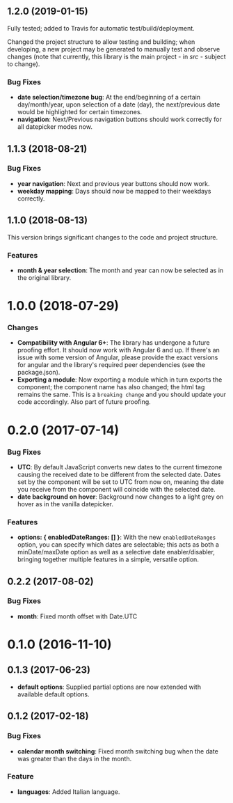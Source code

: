 ## 1.2.0 (2019-01-15)

Fully tested; added to Travis for automatic test/build/deployment.

Changed the project structure to allow testing and building; when developing, a new project may be generated to manually test and observe changes (note that currently, this library is the main project - in *src* - subject to change).

### Bug Fixes    

* **date selection/timezone bug**: At the end/beginning of a certain day/month/year, upon selection of a date (day), the next/previous date would be highlighted for certain timezones.
* **navigation**: Next/Previous navigation buttons should work correctly for all datepicker modes now.

## 1.1.3 (2018-08-21)

### Bug Fixes    

* **year navigation**: Next and previous year buttons should now work.
* **weekday mapping**: Days should now be mapped to their weekdays correctly.

## 1.1.0 (2018-08-13)

This version brings significant changes to the code and project structure.

### Features
* **month & year selection**: The month and year can now be selected as in the original library.
  
# 1.0.0 (2018-07-29)   
    
### Changes    
    
* **Compatibility with Angular 6+**: The library has undergone a future proofing effort. It should now work with Angular 6 and up. If there's an issue with some version of Angular, please provide the exact versions for angular and the library's required peer dependencies (see the package.json).  
* **Exporting a module**: Now exporting a module which in turn exports the component; the component name has also changed; the html tag remains the same. This is a `breaking change` and you should update your code accordingly. Also part of future proofing. 

# 0.2.0 (2017-07-14)    
    
### Bug Fixes    
    
* **UTC**: By default JavaScript converts new dates to the current timezone causing the received date to be different from the selected date. Dates set by the component will be set to UTC from now on, meaning the date you receive from the component will coincide with the selected date.
* **date background on hover**: Background now changes to a light grey on hover as in the vanilla datepicker. 
    
### Features    
    
* **options: { enabledDateRanges: [] }**: With the new `enabledDateRanges` option, you can specify which dates are selectable; this acts as both a minDate/maxDate option as well as a selective date enabler/disabler, bringing together multiple features in a simple, versatile option.
    
## 0.2.2 (2017-08-02)    
    
### Bug Fixes    
    
* **month**: Fixed month offset with Date.UTC
    
# 0.1.0 (2016-11-10)    
    
## 0.1.3 (2017-06-23)    
    
* **default options**: Supplied partial options are now extended with available default options.
    
## 0.1.2 (2017-02-18)    
    
### Bug Fixes    
    
* **calendar month switching**: Fixed month switching bug when the date was greater than the days in the month.
    
### Feature    
    
* **languages**: Added Italian language.
